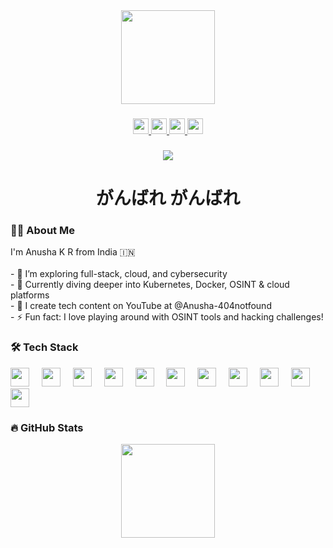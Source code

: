 <div align="center">
 <img height="150" src="https://media.craiyon.com/2025-04-17/vH7ZJAFwR7SlTj61fWcoyQ.webp" />
</div>

###

<div align="center">
  <a href="https://www.linkedin.com/in/anushakr01/" target="_blank">
    <img src="https://img.shields.io/static/v1?message=LinkedIn&logo=linkedin&label=&color=0077B5&logoColor=white&labelColor=&style=for-the-badge" height="25" />
  </a>
  <a href="https://www.youtube.com/@Anusha-404notfound" target="_blank">
    <img src="https://img.shields.io/static/v1?message=YouTube&logo=youtube&label=&color=FF0000&logoColor=white&labelColor=&style=for-the-badge" height="25" />
  </a>
  <a href="https://www.instagram.com/anusha_kr07/" target="_blank">
    <img src="https://img.shields.io/static/v1?message=Instagram&logo=instagram&label=&color=E4405F&logoColor=white&labelColor=&style=for-the-badge" height="25" />
  </a>
  <a href="mailto:anushakrgsss@gmail.com" target="_blank">
    <img src="https://img.shields.io/static/v1?message=Gmail&logo=gmail&label=&color=D14836&logoColor=white&labelColor=&style=for-the-badge" height="25" />
  </a>
</div>

###

<div align="center">
  <img src="https://visitor-badge.laobi.icu/badge?page_id=anusha-kr01.anusha-kr01" />
</div>

###

<h1 align="center">がんばれ がんばれ</h1>

###

<h3 align="left">👩‍💻  About Me</h3>

<p align="left">
  I'm Anusha K R from India 🇮🇳<br><br>
  - 🔭 I’m exploring full-stack, cloud, and cybersecurity<br>
  - 🧠 Currently diving deeper into Kubernetes, Docker, OSINT & cloud platforms<br>
  - 🎥 I create tech content on YouTube at @Anusha-404notfound<br>
  - ⚡ Fun fact: I love playing around with OSINT tools and hacking challenges!
</p>

###

<h3 align="left">🛠️ Tech Stack</h3>

<div align="left">
  <img src="https://cdn.jsdelivr.net/gh/devicons/devicon/icons/html5/html5-original.svg" height="30" />
  <img width="12" />
  <img src="https://cdn.jsdelivr.net/gh/devicons/devicon/icons/css3/css3-original.svg" height="30" />
  <img width="12" />
  <img src="https://cdn.jsdelivr.net/gh/devicons/devicon/icons/javascript/javascript-original.svg" height="30" />
  <img width="12" />
  <img src="https://cdn.jsdelivr.net/gh/devicons/devicon/icons/nodejs/nodejs-original.svg" height="30" />
  <img width="12" />
  <img src="https://cdn.jsdelivr.net/gh/devicons/devicon/icons/mongodb/mongodb-original.svg" height="30" />
  <img width="12" />
  <img src="https://cdn.jsdelivr.net/gh/devicons/devicon/icons/mysql/mysql-original.svg" height="30" />
  <img width="12" />
  <img src="https://cdn.jsdelivr.net/gh/devicons/devicon/icons/docker/docker-original.svg" height="30" />
  <img width="12" />
  <img src="https://cdn.jsdelivr.net/gh/devicons/devicon/icons/kubernetes/kubernetes-plain.svg" height="30" />
  <img width="12" />
  <img src="https://cdn.jsdelivr.net/gh/devicons/devicon/icons/googlecloud/googlecloud-original.svg" height="30" />
  <img width="12" />
  <img src="https://cdn.jsdelivr.net/gh/devicons/devicon/icons/azure/azure-original.svg" height="30" />
  <img width="12" />
  <img src="https://cdn.jsdelivr.net/gh/devicons/devicon/icons/git/git-original.svg" height="30" />
</div>

###

<h3 align="left">🔥 GitHub Stats</h3>

<div align="center">
  <img src="https://github-readme-stats.vercel.app/api/top-langs?username=anusha-kr01&layout=compact&langs_count=6&theme=dracula&hide_border=false" height="150" />
</div>

<div align="center">
</div>
